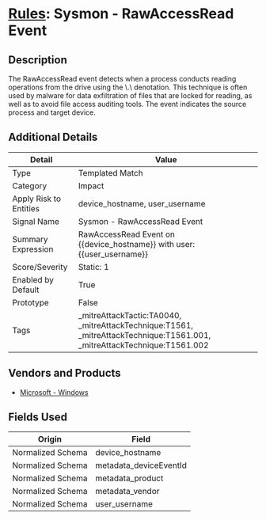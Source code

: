 # [Rules](README.md): Sysmon - RawAccessRead Event

## Description
The RawAccessRead event detects when a process conducts reading operations from the drive using the \\.\ denotation. This technique is often used by malware for data exfiltration of files that are locked for reading, as well as to avoid file access auditing tools. The event indicates the source process and target device.

## Additional Details
|Detail|Value|
|----|----|
|Type|Templated Match|
|Category|Impact|
|Apply Risk to Entities|device_hostname, user_username|
|Signal Name|Sysmon - RawAccessRead Event|
|Summary Expression|RawAccessRead Event on {{device_hostname}} with user: {{user_username}}|
|Score/Severity|Static: 1|
|Enabled by Default|True|
|Prototype|False|
|Tags|_mitreAttackTactic:TA0040, _mitreAttackTechnique:T1561, _mitreAttackTechnique:T1561.001, _mitreAttackTechnique:T1561.002|
## Vendors and Products
- [Microsoft - Windows](../products/1ff7546c-cb36-4a24-87f7-89d2cecc5761.md)


## Fields Used

|Origin|Field|
|----|----|
|Normalized Schema|device_hostname|
|Normalized Schema|metadata_deviceEventId|
|Normalized Schema|metadata_product|
|Normalized Schema|metadata_vendor|
|Normalized Schema|user_username|


